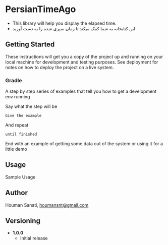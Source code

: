 # PersianTimeAgo

* This library will help you display the elapsed time.
* این کتابخانه به شما کمک میکند تا زمان سپری شده را به دست آورید

## Getting Started

These instructions will get you a copy of the project up and running on your local machine for development and testing purposes. See deployment for notes on how to deploy the project on a live system.

### Gradle

A step by step series of examples that tell you how to get a development env running

Say what the step will be

```
Give the example
```

And repeat

```
until finished
```

End with an example of getting some data out of the system or using it for a little demo
## Usage

Sample Usage

## Author

Houman Sanati, houmansnt@gmail.com

## Versioning

* **1.0.0**
    * Initial release

